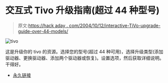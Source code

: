 # 交互式 Tivo 升级指南(超过 44 种型号)

> 原文:[https://hack aday . com/2004/10/12/interactive-TiVo-upgrade-guide-over-44-models/](https://hackaday.com/2004/10/12/interactive-tivo-upgrade-guide-over-44-models/)

![tivo](img/8a6c830843b69b45bfe1258991094817.png)

这是升级你的 tivo 的资源。选择您的型号(超过 44 种可用)，选择升级类型(添加驱动器、更换驱动器、添加两个驱动器或恢复)。设置选项，然后获取详细说明。干得好。

*   [永久链接](http://tivo.upgrade-instructions.com/step1.php)
